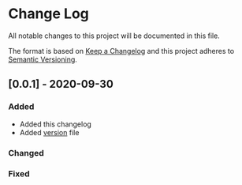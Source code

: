 
# Change Log
All notable changes to this project will be documented in this file.
 
The format is based on [Keep a Changelog](http://keepachangelog.com/)
and this project adheres to [Semantic Versioning](http://semver.org/).
  
## [0.0.1] - 2020-09-30
 
### Added

- Added this changelog
- Added [version](./version.txt) file
   
### Changed
 
### Fixed
